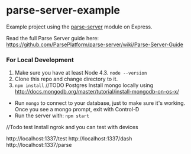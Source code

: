 # parse-server-example

Example project using the [parse-server](https://github.com/ParsePlatform/parse-server) module on Express.

Read the full Parse Server guide here: https://github.com/ParsePlatform/parse-server/wiki/Parse-Server-Guide

### For Local Development

1. Make sure you have at least Node 4.3. `node --version`
2. Clone this repo and change directory to it.
3. `npm install`
//TODO Postgres
 Install mongo locally using http://docs.mongodb.org/master/tutorial/install-mongodb-on-os-x/
* Run `mongo` to connect to your database, just to make sure it's working. Once you see a mongo prompt, exit with Control-D
* Run the server with: `npm start`


//Todo test Install ngrok and you can test with devices

http://localhost:1337/test
http://localhost:1337/dash
http://localhost:1337/parse